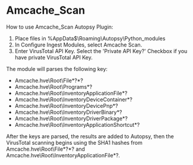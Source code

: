 # Amcache_Scan

How to use Amcache_Scan Autopsy Plugin:

1. Place files in %AppData$\Roaming\Autopsy\Python_modules
2. In Configure Ingest Modules, select Amcache Scan.
3. Enter VirusTotal API Key. Select the 'Private API Key?' Checkbox if you have private VirusTotal API Key.

The module will parses the following key:<br />
- Amcache.hve\Root\File\*?\*?
- Amcache.hve\Root\Programs\*? 
- Amcache.hve\Root\InventoryApplicationFile\*?
- Amcache.hve\Root\InventoryDeviceContainer\*?
- Amcache.hve\Root\InventoryDevicePnp\*?
- Amcache.hve\Root\InventoryDriverBinary\*?
- Amcache.hve\Root\InventoryDriverPackage\*?
- Amcache.hve\Root\InventoryApplicationShortcut\*?

After the keys are parsed, the results are added to Autopsy, then the VirusTotal scanning begins using the SHA1 hashes from Amcache.hve\Root\File\*?\*? and Amcache.hve\Root\InventoryApplicationFile\*?.
